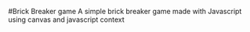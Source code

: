 #Brick Breaker game
A simple brick breaker game made with Javascript using canvas and javascript context 
